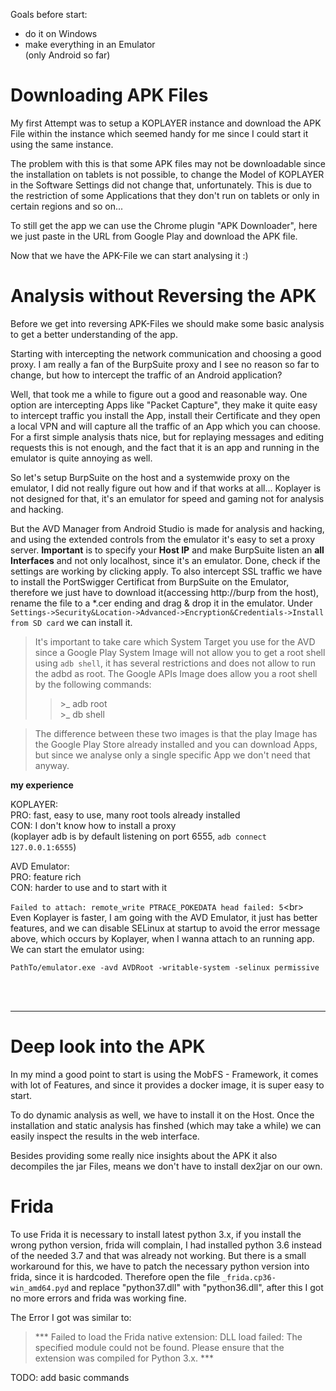 Goals before start: 
* do it on Windows
* make everything in an Emulator<br/>
(only Android so far)

# Downloading APK Files

My first Attempt was to setup a KOPLAYER instance and download the APK File
within the instance which seemed handy for me since I could start it using
the same instance.

The problem with this is that some APK files may not be downloadable since
the installation on tablets is not possible, to change the Model of KOPLAYER
in the Software Settings did not change that, unfortunately.
This is due to the restriction of some Applications that they don't run on
tablets or only in certain regions and so on...

To still get the app we can use the Chrome plugin "APK Downloader", here
we just paste in the URL from Google Play and download the APK file.

Now that we have the APK-File we can start analysing it :)


# Analysis without Reversing the APK

Before we get into reversing APK-Files we should make some basic analysis to 
get a better understanding of the app.

Starting with intercepting the network communication and choosing a good proxy.
I am really a fan of the BurpSuite proxy and I see no reason so far to change, but
how to intercept the traffic of an Android application?

Well, that took me a while to figure out a good and reasonable way. One option
are intercepting Apps like "Packet Capture", they make it quite easy to intercept 
traffic you install the App, install their Certificate and they open a local VPN
and will capture all the traffic of an App which you can choose. For a first
simple analysis thats nice, but for replaying messages and editing requests this 
is not enough, and the fact that it is an app and running in the emulator is quite
annoying as well.

So let's setup BurpSuite on the host and a systemwide proxy on the emulator, I 
did not really figure out how and if that works at all...
Koplayer is not designed for that, it's an emulator for speed and gaming not
for analysis and hacking.

But the AVD Manager from Android Studio is made for analysis and hacking, and using
the extended controls from the emulator it's easy to set a proxy server. **Important**
is to specify your **Host IP** and make BurpSuite listen an **all Interfaces** and 
not only localhost, since it's an emulator.
Done, check if the settings are working by clicking apply. To also intercept SSL 
traffic we have to install the PortSwigger Certificat from BurpSuite on the Emulator, 
therefore we just have to download it(accessing http://burp from the host), rename the
file to a \*.cer ending and drag & drop it in the emulator. Under 
`Settings->Security&Location->Advanced->Encryption&Credentials->Install from SD card` 
we can install it.

> It's important to take care which System Target you use for the AVD since a Google Play
> System Image will not allow you to get a root shell using `adb shell`, it has several
> restrictions and does not allow to run the adbd as root. 
> The Google APIs Image does allow you a root shell by the following commands:
> > \>\_ adb root<br/>
> > \>\_ db shell

> The difference between these two images is that the play Image has the Google Play
> Store already installed and you can download Apps, but since we analyse only a single
> specific App we don't need that anyway.

**my experience**

KOPLAYER:<br/>
PRO: fast, easy to use, many root tools already installed<br/>
CON: I don't know how to install a proxy<br/>
(koplayer adb is by default listening on port 6555, `adb connect 127.0.0.1:6555`)

AVD Emulator:<br/>
PRO: feature rich<br/>
CON: harder to use and to start with it

`Failed to attach: remote_write PTRACE_POKEDATA head failed: 5`<br\>
Even Koplayer is faster, I am going with the AVD Emulator, it just has better
features, and we can disable SELinux at startup to avoid the error message
above, which occurs by Koplayer, when I wanna attach to an running app. We can 
start the emulator using:  
  
`PathTo/emulator.exe -avd AVDRoot -writable-system -selinux permissive`

<br/><br/>

***
# Deep look into the APK

In my mind a good point to start is using the MobFS - Framework, it comes 
with lot of Features, and since it provides a docker image, it is super easy
to start.

To do dynamic analysis as well, we have to install it on the Host.
Once the installation and static analysis has finshed (which may take a while)
we can easily inspect the results in the web interface.

Besides providing some really nice insights about the APK it also decompiles
the jar Files, means we don't have to install dex2jar on our own.


# Frida

To use Frida it is necessary to install latest python 3.x, if you install the wrong
python version, frida will complain, I had installed python 3.6 instead of the needed
3.7 and that was already not working. But there is a small workaround for this, we have
to patch the necessary python version into frida, since it is hardcoded. Therefore
open the file `_frida.cp36-win_amd64.pyd` and replace "python37.dll" with "python36.dll", 
after this I got no more errors and frida was working fine.

The Error I got was similar to:
> \*\*\*
> Failed to load the Frida native extension: DLL load failed: The specified module could not be found.
> Please ensure that the extension was compiled for Python 3.x.
> \*\*\*

TODO: add basic commands


